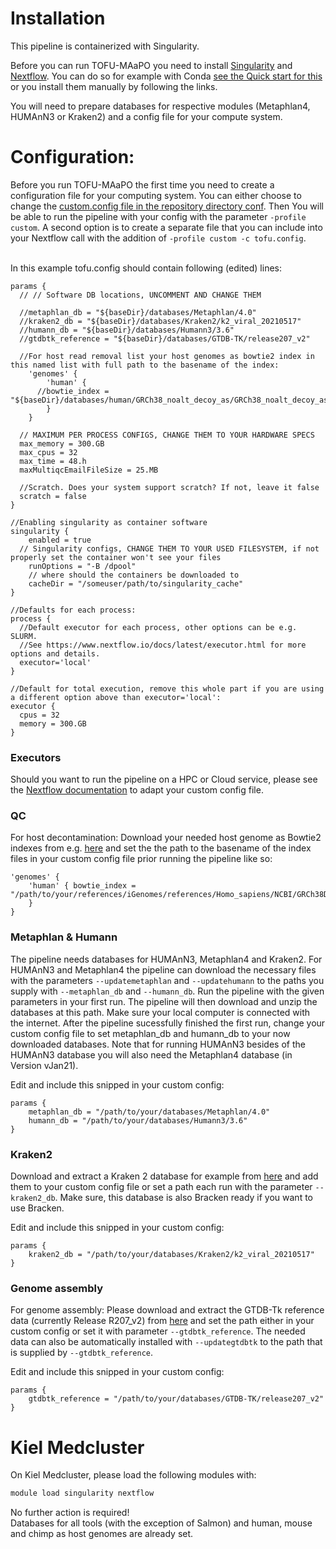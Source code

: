 # Installation

This pipeline is containerized with Singularity. 

Before you can run TOFU-MAaPO you need to install [Singularity](https://docs.sylabs.io/guides/3.9/user-guide/quick_start.html) and [Nextflow](https://www.nextflow.io/docs/latest/install.html). You can do so for example with Conda [see the Quick start for this](../README.md#quick-start) or you install them manually by following the links.<br />

You will need to prepare databases for respective modules (Metaphlan4, HUMAnN3 or Kraken2) and a config file for your compute system.<br />

# Configuration:
Before you run TOFU-MAaPO the first time you need to create a configuration file for your computing system. You can either choose to change the [custom.config file in the repository directory conf](../conf/custom.config). Then You will be able to run the pipeline with your config with the parameter `-profile custom`. A second option is to create a separate file that you can include into your Nextflow call with the addition of `-profile custom -c tofu.config`. <br /><br />

In this example tofu.config should contain following (edited) lines: <br />
```
params {
  // // Software DB locations, UNCOMMENT AND CHANGE THEM

  //metaphlan_db = "${baseDir}/databases/Metaphlan/4.0"
  //kraken2_db = "${baseDir}/databases/Kraken2/k2_viral_20210517"
  //humann_db = "${baseDir}/databases/Humann3/3.6" 
  //gtdbtk_reference = "${baseDir}/databases/GTDB-TK/release207_v2"

  //For host read removal list your host genomes as bowtie2 index in this named list with full path to the basename of the index:
	'genomes' {
		'human' {
      //bowtie_index = "${baseDir}/databases/human/GRCh38_noalt_decoy_as/GRCh38_noalt_decoy_as"
		}
	}

  // MAXIMUM PER PROCESS CONFIGS, CHANGE THEM TO YOUR HARDWARE SPECS
  max_memory = 300.GB
  max_cpus = 32
  max_time = 48.h
  maxMultiqcEmailFileSize = 25.MB  
  
  //Scratch. Does your system support scratch? If not, leave it false
  scratch = false
}

//Enabling singularity as container software
singularity {
	enabled = true
  // Singularity configs, CHANGE THEM TO YOUR USED FILESYSTEM, if not properly set the container won't see your files
	runOptions = "-B /dpool"
	// where should the containers be downloaded to
	cacheDir = "/someuser/path/to/singularity_cache"
}

//Defaults for each process:
process {
  //Default executor for each process, other options can be e.g. SLURM.
  //See https://www.nextflow.io/docs/latest/executor.html for more options and details.
  executor='local'
}

//Default for total execution, remove this whole part if you are using a different option above than executor='local':
executor {
  cpus = 32
  memory = 300.GB
}
```

### Executors
Should you want to run the pipeline on a HPC or Cloud service, please see the [Nextflow documentation](https://www.nextflow.io/docs/latest/executor.html) to adapt your custom config file.

### QC
For host decontamination: Download your needed host genome as Bowtie2 indexes from e.g. [here](https://benlangmead.github.io/aws-indexes/bowtie) and set the the path to the  basename of the index files in your custom config file prior running the pipeline like so:
```
'genomes' {
	'human' { bowtie_index = "/path/to/your/references/iGenomes/references/Homo_sapiens/NCBI/GRCh38Decoy/Sequence/Bowtie2Index/genome"
	}
}
```
### Metaphlan & Humann
The pipeline needs databases for HUMAnN3, Metaphlan4 and Kraken2. For HUMAnN3 and Metaphlan4 the pipeline can download the necessary files with the parameters `--updatemetaphlan` and `--updatehumann` to the paths you supply with `--metaphlan_db` and `--humann_db`. 
Run the pipeline with the given parameters in your first run. The pipeline will then download and unzip the databases at this path. Make sure your local computer is connected with the internet. After the pipeline sucessfully finished the first run, change your custom config file to set metaphlan_db and humann_db to your now downloaded databases. Note that for running HUMAnN3 besides of the HUMAnN3 database you will also need the Metaphlan4 database (in Version vJan21).

Edit and include this snipped in your custom config:
```
params {
	metaphlan_db = "/path/to/your/databases/Metaphlan/4.0"
	humann_db = "/path/to/your/databases/Humann3/3.6"
}
```

### Kraken2
Download and extract a Kraken 2 database for example from [here](https://benlangmead.github.io/aws-indexes/k2) and add them to your custom config file or set a path each run with the parameter `--kraken2_db`. Make sure, this database is also Bracken ready if you want to use Bracken.

Edit and include this snipped in your custom config:
```
params {
	kraken2_db = "/path/to/your/databases/Kraken2/k2_viral_20210517"
}
```

### Genome assembly
For genome assembly: Please download and extract the GTDB-Tk reference data (currently Release R207_v2) from [here](https://ecogenomics.github.io/GTDBTk/installing/index.html#gtdb-tk-reference-data) and set the path either in your custom config or set it with parameter `--gtdbtk_reference`. The needed data can also be automatically installed with `--updategtdbtk` to the path that is supplied by `--gtdbtk_reference`.

Edit and include this snipped in your custom config:
```
params {
	gtdbtk_reference = "/path/to/your/databases/GTDB-TK/release207_v2"
}
```

# Kiel Medcluster
On Kiel Medcluster, please load the following modules with:
```bash
module load singularity nextflow
```

No further action is required! <br />
Databases for all tools (with the exception of Salmon) and human, mouse and chimp as host genomes are already set.